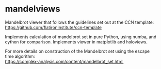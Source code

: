 # mandelviews
Mandelbrot viewer that follows the guidelines set out at the CCN template:    
 https://github.com/flatironinstitute/ccn-template

 Implements calculation of mandelbrot set in pure Python, using numba, and cython for comparison. Implements viewer in matplotlib and holoviews.

For more details on construction of the Mandelbrot set using the escape time 
algorithm:        
https://complex-analysis.com/content/mandelbrot_set.html
